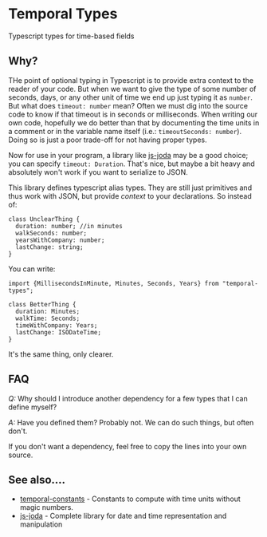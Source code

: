 # Temporal Types
Typescript types for time-based fields

## Why?

THe point of optional typing in Typescript is to provide extra context to the reader of your
code. But when we want to give the type of some number of seconds, days, or any other unit of
time we end up just typing it as `number`. But what does `timeout: number` mean? Often we must
dig into the source code to know if that timeout is in seconds or milliseconds. When writing
our own code, hopefully we do better than that by documenting the time units in a comment or
in the variable name itself (i.e.: `timeoutSeconds: number`). Doing so is just a poor trade-off
for not having proper types.

Now for use in your program, a library like [js-joda](https://js-joda.github.io/js-joda/)
may be a good choice; you can specify `timeout: Duration`. That's nice, but maybe a bit heavy
and absolutely won't work if you want to serialize to JSON.

This library defines typescript alias types. They are still just primitives and thus work
with JSON, but provide _context_ to your declarations. So instead of:

```
class UnclearThing {
  duration: number; //in minutes
  walkSeconds: number;
  yearsWithCompany: number;
  lastChange: string;
}
```

You can write:

```
import {MillisecondsInMinute, Minutes, Seconds, Years} from "temporal-types";
​
class BetterThing {
  duration: Minutes;
  walkTime: Seconds;
  timeWithCompany: Years;
  lastChange: ISODateTime;
}
```

It's the same thing, only clearer.

## FAQ

*Q:* Why should I introduce another dependency for a few types that I can define myself?

*A:* Have you defined them? Probably not. We can do such things, but often don't.

If you don't want a dependency, feel free to copy the lines into your own source.

## See also....

- [temporal-constants](https://github.com/kernwig/temporal-constants) - Constants to compute with time units without magic numbers.
- [js-joda](https://js-joda.github.io/js-joda/) - Complete library for date and time representation and manipulation
 
